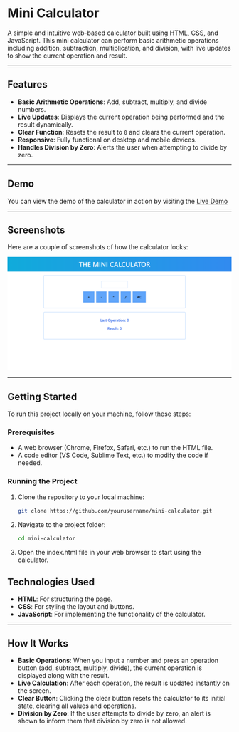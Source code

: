 # Mini Calculator

A simple and intuitive web-based calculator built using HTML, CSS, and JavaScript. This mini calculator can perform basic arithmetic operations including addition, subtraction, multiplication, and division, with live updates to show the current operation and result.

---

## Features

- **Basic Arithmetic Operations**: Add, subtract, multiply, and divide numbers.
- **Live Updates**: Displays the current operation being performed and the result dynamically.
- **Clear Function**: Resets the result to `0` and clears the current operation.
- **Responsive**: Fully functional on desktop and mobile devices.
- **Handles Division by Zero**: Alerts the user when attempting to divide by zero.

---

## Demo

You can view the demo of the calculator in action by visiting the [Live Demo](https://xdvraj.github.io/MiniCalculator/)

---

## Screenshots

Here are a couple of screenshots of how the calculator looks:

![Calculator Screenshot](https://raw.githubusercontent.com/xdvraj/MiniCalculator/main/img.png)


---

## Getting Started

To run this project locally on your machine, follow these steps:

### Prerequisites

- A web browser (Chrome, Firefox, Safari, etc.) to run the HTML file.
- A code editor (VS Code, Sublime Text, etc.) to modify the code if needed.

### Running the Project

1. Clone the repository to your local machine:

   ```bash
   git clone https://github.com/yourusername/mini-calculator.git

2. Navigate to the project folder:
   ```bash
   cd mini-calculator
   
3. Open the index.html file in your web browser to start using the calculator.

## Technologies Used

- **HTML**: For structuring the page.
- **CSS**: For styling the layout and buttons.
- **JavaScript**: For implementing the functionality of the calculator.

---

## How It Works

- **Basic Operations**: When you input a number and press an operation button (add, subtract, multiply, divide), the current operation is displayed along with the result.
- **Live Calculation**: After each operation, the result is updated instantly on the screen.
- **Clear Button**: Clicking the clear button resets the calculator to its initial state, clearing all values and operations.
- **Division by Zero**: If the user attempts to divide by zero, an alert is shown to inform them that division by zero is not allowed.

